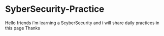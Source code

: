 # SyberSecurity-Practice
Hello friends i'm learning a ScyberSecurity and i will share daily practices in this page Thanks
